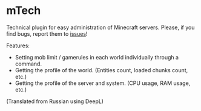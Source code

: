 # mTech

Technical plugin for easy administration of Minecraft servers.
Please, if you find bugs, report them to [issues](https://github.com/bottleofench/mTech/issues)!

Features:
- Setting mob limit / gamerules in each world individually through a command.
- Getting the profile of the world. (Entities count, loaded chunks count, etc.)
- Getting the profile of the server and system. (CPU usage, RAM usage, etc.)

(Translated from Russian using DeepL)
